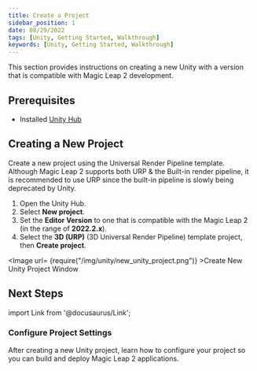 ```yaml
---
title: Create a Project
sidebar_position: 1
date: 08/29/2022
tags: [Unity, Getting Started, Walkthrough]
keywords: [Unity, Getting Started, Walkthrough]
---
```


This section provides instructions on creating a new Unity with a version that is compatible with Magic Leap 2 development.

## Prerequisites

- Installed [Unity Hub](https://unity3d.com/get-unity/download)

## Creating a New Project

Create a new project using the Universal Render Pipeline template. Although Magic Leap 2 supports both URP & the Built-in render pipeline, it is recommended to use URP since the built-in pipeline is slowly being deprecated by Unity.

1. Open the Unity Hub.
2. Select **New project**.
3. Set the **Editor Version** to one that is compatible with the Magic Leap 2 (in the range of **2022.2.x**).
4. Select the **3D (URP)** (3D Universal Render Pipeline) template project, then **Create project**.

<Image url= {require("/img/unity/new_unity_project.png")} >Create New Unity Project Window</Image>

## Next Steps

import Link from '@docusaurus/Link';

<h3><Link to="/versioned_docs/version-14-Jun-2023/versioned_docs/version-14-Jun-2023/guides/unity/getting-started/configure-unity-settings"> Configure Project Settings</Link> </h3>

After creating a new Unity project, learn how to configure your project so you can build and deploy Magic Leap 2 applications.
